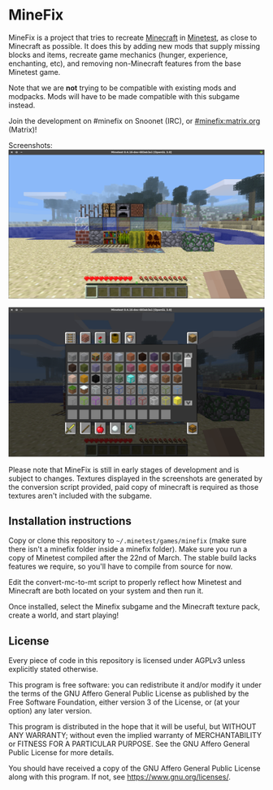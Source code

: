 # MineFix

MineFix is a project that tries to recreate [Minecraft](https://minecraft.net) in [Minetest](https://minetest.net), as close to Minecraft as possible. It does this by adding new mods that supply missing blocks and items, recreate game mechanics (hunger, experience, enchanting, etc), and removing non-Minecraft features from the base Minetest game.

Note that we are **not** trying to be compatible with existing mods and modpacks. Mods will have to be made compatible with this subgame instead.

Join the development on #minefix on Snoonet (IRC), or [#minefix:matrix.org](https://matrix.to/#/#minefix:matrix.org) (Matrix)!

Screenshots:
![screenshot 1](https://raw.githubusercontent.com/Minefix/MineFix/master/promo/Minefix%201.png)

![screenshot 2](https://raw.githubusercontent.com/Minefix/MineFix/master/promo/Minefix%202.png)

Please note that MineFix is still in early stages of development and is subject to changes. Textures displayed in the screenshots are generated by the conversion script provided, paid copy of minecraft is required as those textures aren't included with the subgame.

## Installation instructions

Copy or clone this repository to `~/.minetest/games/minefix` (make sure there isn't a minefix folder inside a minefix folder).
Make sure you run a copy of Minetest compiled after the 22nd of March. The stable build lacks features we require, so you'll have to compile from source for now.

Edit the convert-mc-to-mt script to properly reflect how Minetest and Minecraft are both located on your system and then run it.

Once installed, select the Minefix subgame and the Minecraft texture pack, create a world, and start playing!

## License

Every piece of code in this repository is licensed under AGPLv3 unless explicitly stated otherwise.

This program is free software: you can redistribute it and/or modify it under the terms of the GNU Affero General Public License as published by the Free Software Foundation, either version 3 of the License, or (at your option) any later version.

This program is distributed in the hope that it will be useful, but WITHOUT ANY WARRANTY; without even the implied warranty of MERCHANTABILITY or FITNESS FOR A PARTICULAR PURPOSE. See the GNU Affero General Public License for more details.

You should have received a copy of the GNU Affero General Public License along with this program. If not, see https://www.gnu.org/licenses/.

